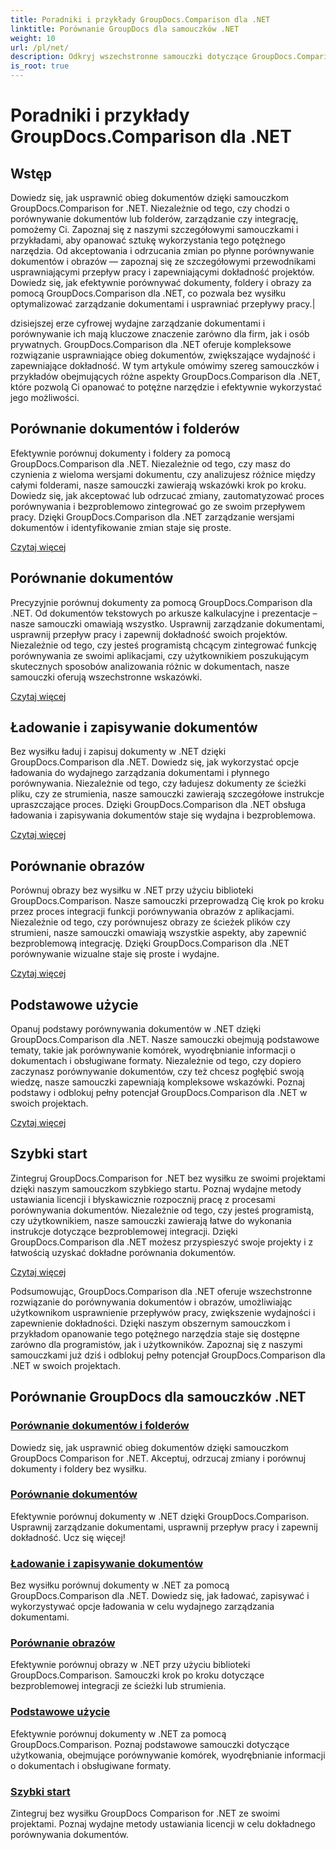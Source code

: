 ```yaml
---
title: Poradniki i przykłady GroupDocs.Comparison dla .NET
linktitle: Porównanie GroupDocs dla samouczków .NET
weight: 10
url: /pl/net/
description: Odkryj wszechstronne samouczki dotyczące GroupDocs.Comparison dla .NET, ułatwiające wydajne porównywanie dokumentów i folderów, zarządzanie nimi i bezproblemową integrację.
is_root: true
---
```


# Poradniki i przykłady GroupDocs.Comparison dla .NET

## Wstęp

Dowiedz się, jak usprawnić obieg dokumentów dzięki samouczkom GroupDocs.Comparison for .NET. Niezależnie od tego, czy chodzi o porównywanie dokumentów lub folderów, zarządzanie czy integrację, pomożemy Ci. Zapoznaj się z naszymi szczegółowymi samouczkami i przykładami, aby opanować sztukę wykorzystania tego potężnego narzędzia. Od akceptowania i odrzucania zmian po płynne porównywanie dokumentów i obrazów — zapoznaj się ze szczegółowymi przewodnikami usprawniającymi przepływ pracy i zapewniającymi dokładność projektów. Dowiedz się, jak efektywnie porównywać dokumenty, foldery i obrazy za pomocą GroupDocs.Comparison dla .NET, co pozwala bez wysiłku optymalizować zarządzanie dokumentami i usprawniać przepływy pracy.|

dzisiejszej erze cyfrowej wydajne zarządzanie dokumentami i porównywanie ich mają kluczowe znaczenie zarówno dla firm, jak i osób prywatnych. GroupDocs.Comparison dla .NET oferuje kompleksowe rozwiązanie usprawniające obieg dokumentów, zwiększające wydajność i zapewniające dokładność. W tym artykule omówimy szereg samouczków i przykładów obejmujących różne aspekty GroupDocs.Comparison dla .NET, które pozwolą Ci opanować to potężne narzędzie i efektywnie wykorzystać jego możliwości.

## Porównanie dokumentów i folderów

Efektywnie porównuj dokumenty i foldery za pomocą GroupDocs.Comparison dla .NET. Niezależnie od tego, czy masz do czynienia z wieloma wersjami dokumentu, czy analizujesz różnice między całymi folderami, nasze samouczki zawierają wskazówki krok po kroku. Dowiedz się, jak akceptować lub odrzucać zmiany, zautomatyzować proces porównywania i bezproblemowo zintegrować go ze swoim przepływem pracy. Dzięki GroupDocs.Comparison dla .NET zarządzanie wersjami dokumentów i identyfikowanie zmian staje się proste.

[Czytaj więcej](./documents-and-folder-comparison/)

## Porównanie dokumentów

Precyzyjnie porównuj dokumenty za pomocą GroupDocs.Comparison dla .NET. Od dokumentów tekstowych po arkusze kalkulacyjne i prezentacje – nasze samouczki omawiają wszystko. Usprawnij zarządzanie dokumentami, usprawnij przepływ pracy i zapewnij dokładność swoich projektów. Niezależnie od tego, czy jesteś programistą chcącym zintegrować funkcję porównywania ze swoimi aplikacjami, czy użytkownikiem poszukującym skutecznych sposobów analizowania różnic w dokumentach, nasze samouczki oferują wszechstronne wskazówki.

[Czytaj więcej](./document-comparison/)

## Ładowanie i zapisywanie dokumentów

Bez wysiłku ładuj i zapisuj dokumenty w .NET dzięki GroupDocs.Comparison dla .NET. Dowiedz się, jak wykorzystać opcje ładowania do wydajnego zarządzania dokumentami i płynnego porównywania. Niezależnie od tego, czy ładujesz dokumenty ze ścieżki pliku, czy ze strumienia, nasze samouczki zawierają szczegółowe instrukcje upraszczające proces. Dzięki GroupDocs.Comparison dla .NET obsługa ładowania i zapisywania dokumentów staje się wydajna i bezproblemowa.

[Czytaj więcej](./loading-and-saving-documents/)

## Porównanie obrazów

Porównuj obrazy bez wysiłku w .NET przy użyciu biblioteki GroupDocs.Comparison. Nasze samouczki przeprowadzą Cię krok po kroku przez proces integracji funkcji porównywania obrazów z aplikacjami. Niezależnie od tego, czy porównujesz obrazy ze ścieżek plików czy strumieni, nasze samouczki omawiają wszystkie aspekty, aby zapewnić bezproblemową integrację. Dzięki GroupDocs.Comparison dla .NET porównywanie wizualne staje się proste i wydajne.

[Czytaj więcej](./image-comparison/)

## Podstawowe użycie 

Opanuj podstawy porównywania dokumentów w .NET dzięki GroupDocs.Comparison dla .NET. Nasze samouczki obejmują podstawowe tematy, takie jak porównywanie komórek, wyodrębnianie informacji o dokumentach i obsługiwane formaty. Niezależnie od tego, czy dopiero zaczynasz porównywanie dokumentów, czy też chcesz pogłębić swoją wiedzę, nasze samouczki zapewniają kompleksowe wskazówki. Poznaj podstawy i odblokuj pełny potencjał GroupDocs.Comparison dla .NET w swoich projektach.

[Czytaj więcej](./basic-usage/)

## Szybki start 

Zintegruj GroupDocs.Comparison for .NET bez wysiłku ze swoimi projektami dzięki naszym samouczkom szybkiego startu. Poznaj wydajne metody ustawiania licencji i błyskawicznie rozpocznij pracę z procesami porównywania dokumentów. Niezależnie od tego, czy jesteś programistą, czy użytkownikiem, nasze samouczki zawierają łatwe do wykonania instrukcje dotyczące bezproblemowej integracji. Dzięki GroupDocs.Comparison dla .NET możesz przyspieszyć swoje projekty i z łatwością uzyskać dokładne porównania dokumentów.

[Czytaj więcej](./quick-start/)

Podsumowując, GroupDocs.Comparison dla .NET oferuje wszechstronne rozwiązanie do porównywania dokumentów i obrazów, umożliwiając użytkownikom usprawnienie przepływów pracy, zwiększenie wydajności i zapewnienie dokładności. Dzięki naszym obszernym samouczkom i przykładom opanowanie tego potężnego narzędzia staje się dostępne zarówno dla programistów, jak i użytkowników. Zapoznaj się z naszymi samouczkami już dziś i odblokuj pełny potencjał GroupDocs.Comparison dla .NET w swoich projektach.
## Porównanie GroupDocs dla samouczków .NET 
### [Porównanie dokumentów i folderów](./documents-and-folder-comparison/)
Dowiedz się, jak usprawnić obieg dokumentów dzięki samouczkom GroupDocs Comparison for .NET. Akceptuj, odrzucaj zmiany i porównuj dokumenty i foldery bez wysiłku.
### [Porównanie dokumentów](./document-comparison/)
Efektywnie porównuj dokumenty w .NET dzięki GroupDocs.Comparison. Usprawnij zarządzanie dokumentami, usprawnij przepływ pracy i zapewnij dokładność. Ucz się więcej!
### [Ładowanie i zapisywanie dokumentów](./loading-and-saving-documents/)
Bez wysiłku porównuj dokumenty w .NET za pomocą GroupDocs.Comparison dla .NET. Dowiedz się, jak ładować, zapisywać i wykorzystywać opcje ładowania w celu wydajnego zarządzania dokumentami.
### [Porównanie obrazów](./image-comparison/)
Efektywnie porównuj obrazy w .NET przy użyciu biblioteki GroupDocs.Comparison. Samouczki krok po kroku dotyczące bezproblemowej integracji ze ścieżki lub strumienia.
### [Podstawowe użycie](./basic-usage/)
Efektywnie porównuj dokumenty w .NET za pomocą GroupDocs.Comparison. Poznaj podstawowe samouczki dotyczące użytkowania, obejmujące porównywanie komórek, wyodrębnianie informacji o dokumentach i obsługiwane formaty.
### [Szybki start](./quick-start/)
Zintegruj bez wysiłku GroupDocs Comparison for .NET ze swoimi projektami. Poznaj wydajne metody ustawiania licencji w celu dokładnego porównywania dokumentów.